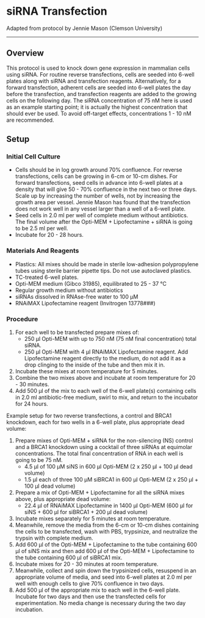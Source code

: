 # siRNA Transfection
Adapted from protocol by Jennie Mason (Clemson University)
___
## Overview
This protocol is used to knock down gene expression in mammalian cells using siRNA. For routine reverse transfections, cells are seeded into 6-well plates along with siRNA and transfection reagents. Alternatively, for a forward transfection, adherent cells are seeded into 6-well plates the day before the transfection, and transfection reagents are added to the growing cells on the following day. The siRNA concentration of 75 nM here is used as an example starting point; it is actually the highest concentration that should ever be used. To avoid off-target effects, concentrations 1 - 10 nM are recommended.

## Setup
### Initial Cell Culture
- Cells should be in log growth around 70% confluence. For reverse transfections, cells can be growing in 6-cm or 10-cm dishes. For forward transfections, seed cells in advance into 6-well plates at a density that will give 50 - 70% confluence in the next two or three days. Scale up by increasing the number of wells, not by increasing the growth area per vessel. Jennie Mason has found that the transfection does not work well in any vessel larger than a well of a 6-well plate.
- Seed cells in 2.0 ml per well of complete medium without antibiotics. The final volume after the Opti-MEM + Lipofectamine + siRNA is going to be 2.5 ml per well.
- Incubate for 20 - 28 hours.

### Materials And Reagents
- Plastics: All mixes should be made in sterile low-adhesion polypropylene tubes using sterile barrier pipette tips. Do not use autoclaved plastics.
- TC-treated 6-well plates.
- Opti-MEM medium (Gibco 31985), equilibrated to 25 - 37 °C
- Regular growth medium without antibiotics
- siRNAs dissolved in RNAse-free water to 100 μM
- RNAiMAX Lipofectamine reagent (Invitrogen 13778###)

### Procedure
1. For each well to be transfected prepare mixes of:
	- 250 μl Opti-MEM with up to 750 nM (75 nM final concentration) total siRNA.
	- 250 μl Opti-MEM with 4 μl RNAiMAX Lipofectamine reagent. Add Lipofectamine reagent directly to the medium, do not add it as a drop clinging to the inside of the tube and then mix it in.
2. Incubate these mixes at room temperature for 5 minutes.
3. Combine the two mixes above and incubate at room temperature for 20 - 30 minutes.
4. Add 500 μl of the mix to each well of the 6-well plate(s) containing cells in 2.0 ml antibiotic-free medium, swirl to mix, and return to the incubator for 24 hours.

Example setup for two reverse transfections, a control and BRCA1 knockdown, each for two wells in a 6-well plate, plus appropriate dead volume:
1. Prepare mixes of Opti-MEM + siRNA for the non-silencing (NS) control and a BRCA1 knockdown using a cocktail of three siRNAs at equimolar concentrations. The total final concentration of RNA in each well is going to be 75 nM.
	- 4.5 μl of 100 μM siNS in 600 μl Opti-MEM (2 x 250 μl + 100 μl dead volume)
	- 1.5 μl each of three 100 μM siBRCA1 in 600 μl Opti-MEM (2 x 250 μl + 100 μl dead volume)
2. Prepare a mix of Opti-MEM + Lipofectamine for all the siRNA mixes above, plus appropriate dead volume:
	- 22.4 μl of RNAiMAX Lipofectamine in 1400 μl Opti-MEM (600 μl for siNS + 600 μl for siBRCA1 + 200 μl dead volume)
3. Incubate mixes separately for 5 minutes at room temperature.
4. Meanwhile, remove the media from the 6-cm or 10-cm dishes containing the cells to be transfected, wash with PBS, trypsinize, and neutralize the trypsin with complete medium.
5. Add 600 μl of the Opti-MEM + Lipofectamine to the tube containing 600 μl of siNS mix and then add 600 μl of the Opti-MEM + Lipofectamine to the tube containing 600 μl of siBRCA1 mix.
6. Incubate mixes for 20 - 30 minutes at room temperature.
7. Meanwhile, collect and spin down the trypsinized cells, resuspend in an appropriate volume of media, and seed into 6-well plates at 2.0 ml per well with enough cells to give 70% confluence in two days.
8. Add 500 μl of the appropriate mix to each well in the 6-well plate. Incubate for two days and then use the transfected cells for experimentation. No media change is necessary during the two day incubation.
